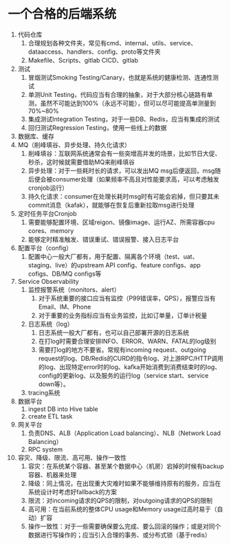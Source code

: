 # 一个合格的后端系统

1. 代码仓库
   1. 合理规划各种文件夹，常见有cmd、internal、utils、service、dataaccess、handlers、config、proto等文件夹
   2. Makefile、Scripts、gitlab CICD、gitlab
2. 测试
   1. 冒烟测试Smoking Testing/Canary，也就是系统的健康检测、连通性测试
   2. 单测Unit Testing，代码应当有合理的抽象，对于大部分核心链路有单测，虽然不可能达到100%（永远不可能），但可以尽可能提高单测量到70%~80%
   3. 集成测试Integration Testing，对于一些DB、Redis，应当有集成的测试
   4. 回归测试Regression Testing，使用一些线上的数据
3. 数据库、缓存
4. MQ（削峰填谷、异步处理、持久化请求）
   1. 削峰填谷：互联网系统通常会有一些突增高并发的场景，比如节日大促、秒杀，这时候就需要借助MQ来削峰填谷
   2. 异步处理：对于一些耗时长的请求，可以发出MQ msg后便返回，msg随后便会被consumer处理（如果频率不高且对性能要求高，可以考虑触发cronjob运行）
   3. 持久化请求：consumer在处理长耗时msg时有可能会宕掉，但只要其未commit消息（kafak），就能够在恢复后重新拉取msg进行处理
5. 定时任务平台Cronjob
   1. 需要能够配置环境、区域reigon、镜像image、运行AZ、所需容器cpu cores、memory
   2. 能够定时精准触发、错误重试、错误报警、接入日志平台
6. 配置平台（config）
   1. 配置中心一般大厂都有，用于配置、隔离各个环境（test、uat、staging、live）的upstream API config、feature configs、app cofigs、DB/MQ configs等
7. Service Observability
   1. 监控报警系统（monitors、alert）
      1. 对于系统重要的接口应当有监控（P99错误率，QPS），报警应当有Email、IM、Phone
      2. 对于重要的业务指标应当有业务监控，比如订单量，订单计税量
   2. 日志系统（log）
      1. 日志系统一般大厂都有，也可以自己部署开源的日志系统
      2. 在打log时需要合理安排INFO、ERROR、WARN、FATAL的log级别
      3. 需要打log的地方不要省。常规有incoming request、outgoing request的log、DB/Redis的CURD的指令log、对上游RPC/HTTP调用的log、出现特定error时的log、kafka开始消费到消费结束时的log、config的更新log、以及服务的运行log（service start、service down等）。
   3. tracing系统
8. 数据平台
   1. ingest DB into Hive table
   2. create ETL task
9. 网关平台
   1. 负责DNS、ALB（Application Load balancing）、NLB（Network Load Balancing）
   2. RPC system
10. 容灾、降级、限流、高可用、操作一致性
    1. 容灾：在系统某个容器、甚至某个数据中心（机房）宕掉的时候有backup容器、机器来处理
    2. 降级：同上情况，在出现重大灾难时如果不能够维持原有的服务，应当在系统设计时考虑好fallback的方案
    3. 限流：对incoming请求的QPS的限制，对outgoing请求的QPS的限制
    4. 高可用：在当前系统的整体CPU usage和Memory usage过高时易于（自动）扩容
    5. 操作一致性：对于一些需要确保要么完成、要么回滚的操作；或是对同个数据进行写操作的；应当引入合理的事务、或分布式锁（基于redis）



